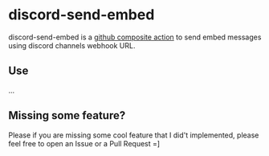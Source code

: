 # discord-send-embed

discord-send-embed is a [github composite action](https://docs.github.com/en/actions/sharing-automations/creating-actions/creating-a-composite-action?platform=mac) to send embed messages using discord channels webhook URL.

## Use
...

## Missing some feature?

Please if you are missing some cool feature that I did't implemented, please feel free to open an Issue or a Pull Request =]